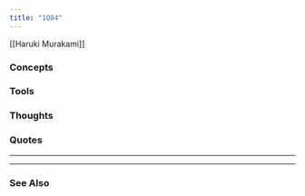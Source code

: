 ```yaml
---
title: "1Q84"
---
```

[[Haruki Murakami]]

### Concepts

### Tools

### Thoughts

### Quotes
---



----
### See Also